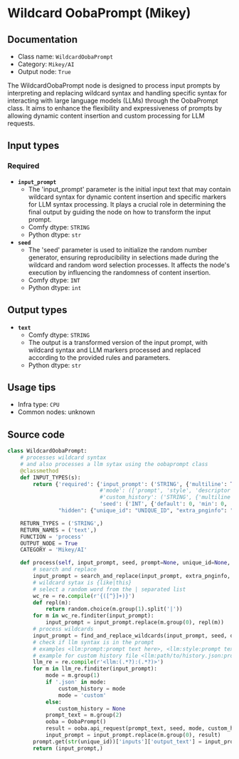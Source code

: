 # Wildcard OobaPrompt (Mikey)
## Documentation
- Class name: `WildcardOobaPrompt`
- Category: `Mikey/AI`
- Output node: `True`

The WildcardOobaPrompt node is designed to process input prompts by interpreting and replacing wildcard syntax and handling specific syntax for interacting with large language models (LLMs) through the OobaPrompt class. It aims to enhance the flexibility and expressiveness of prompts by allowing dynamic content insertion and custom processing for LLM requests.
## Input types
### Required
- **`input_prompt`**
    - The 'input_prompt' parameter is the initial input text that may contain wildcard syntax for dynamic content insertion and specific markers for LLM syntax processing. It plays a crucial role in determining the final output by guiding the node on how to transform the input prompt.
    - Comfy dtype: `STRING`
    - Python dtype: `str`
- **`seed`**
    - The 'seed' parameter is used to initialize the random number generator, ensuring reproducibility in selections made during the wildcard and random word selection processes. It affects the node's execution by influencing the randomness of content insertion.
    - Comfy dtype: `INT`
    - Python dtype: `int`
## Output types
- **`text`**
    - Comfy dtype: `STRING`
    - The output is a transformed version of the input prompt, with wildcard syntax and LLM markers processed and replaced according to the provided rules and parameters.
    - Python dtype: `str`
## Usage tips
- Infra type: `CPU`
- Common nodes: unknown


## Source code
```python
class WildcardOobaPrompt:
    # processes wildcard syntax
    # and also processes a llm sytax using the oobaprompt class
    @classmethod
    def INPUT_TYPES(s):
        return {'required': {'input_prompt': ('STRING', {'multiline': True, 'default': 'Prompt Text Here', 'dynamicPrompts': False}),
                             #'mode': (['prompt', 'style', 'descriptor', 'custom'], {'default': 'prompt'}),
                             #'custom_history': ('STRING', {'multiline': False, 'default': 'path to history.json', 'dynamicPrompts': True}),
                             'seed': ('INT', {'default': 0, 'min': 0, 'max': 0xffffffffffffffff})},
                "hidden": {"unique_id": "UNIQUE_ID", "extra_pnginfo": "EXTRA_PNGINFO", "prompt": "PROMPT"}}

    RETURN_TYPES = ('STRING',)
    RETURN_NAMES = ('text',)
    FUNCTION = 'process'
    OUTPUT_NODE = True
    CATEGORY = 'Mikey/AI'

    def process(self, input_prompt, seed, prompt=None, unique_id=None, extra_pnginfo=None):
        # search and replace
        input_prompt = search_and_replace(input_prompt, extra_pnginfo, prompt)
        # wildcard sytax is {like|this}
        # select a random word from the | separated list
        wc_re = re.compile(r'{([^}]+)}')
        def repl(m):
            return random.choice(m.group(1).split('|'))
        for m in wc_re.finditer(input_prompt):
            input_prompt = input_prompt.replace(m.group(0), repl(m))
        # process wildcards
        input_prompt = find_and_replace_wildcards(input_prompt, seed, debug=True)
        # check if llm syntax is in the prompt
        # examples <llm:prompt:prompt text here>, <llm:style:prompt text here>, <llm:descriptor:prompt text here>
        # example for custom history file <llm:path/to/history.json:prompt text here>
        llm_re = re.compile(r'<llm:(.*?):(.*?)>')
        for m in llm_re.finditer(input_prompt):
            mode = m.group(1)
            if '.json' in mode:
                custom_history = mode
                mode = 'custom'
            else:
                custom_history = None
            prompt_text = m.group(2)
            ooba = OobaPrompt()
            result = ooba.api_request(prompt_text, seed, mode, custom_history)
            input_prompt = input_prompt.replace(m.group(0), result)
        prompt.get(str(unique_id))['inputs']['output_text'] = input_prompt
        return (input_prompt,)

```
